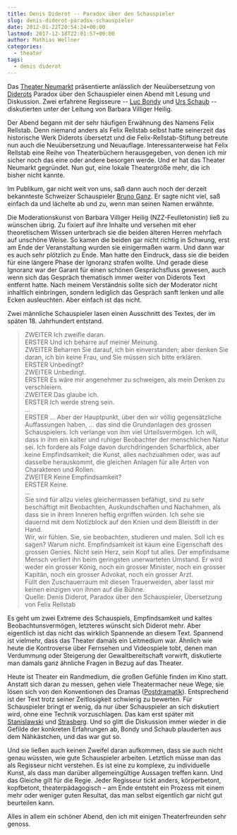 ```yaml
---
title: Denis Diderot -- Paradox über den Schauspieler
slug: denis-diderot-paradox-schauspieler
date: 2012-01-22T20:54:24+00:00
lastmod: 2017-12-18T22:01:57+00:00
author: Mathias Wellner
categories:
  - theater
tags:
  - denis diderot
---
```

Das [Theater Neumarkt](http://www.theaterneumarkt.ch) präsentierte anlässlich der Neuübersetzung von [Diderots](http://de.wikipedia.org/wiki/Denis_Diderot) Paradox über den Schauspieler einen Abend mit Lesung und Diskussion. Zwei erfahrene Regisseure -- [Luc Bondy](http://de.wikipedia.org/wiki/Luc_Bondy) und [Urs Schaub](http://www.buchstart.ch/de/autoren/Schaub_Urs/811.html) -- diskutierten unter der Leitung von Barbara Villiger Heilig. 

Der Abend begann mit der sehr häufigen Erwähnung des Namens Felix Rellstab. Denn niemand anders als Felix Rellstab selbst hatte seinerzeit das historische Werk Diderots übersetzt und die Felix-Rellstab-Stiftung betreute nun auch die Neuübersetzung und Neuauflage. Interessanterweise hat Felix Rellstab eine Reihe von Theaterbüchern herausgegeben, von denen ich mir sicher noch das eine oder andere besorgen werde. Und er hat das Theater Neumarkt gegründet. Nun gut, eine lokale Theatergröße mehr, die ich bisher nicht kannte. 

Im Publikum, gar nicht weit von uns, saß dann auch noch der derzeit bekannteste Schweizer Schauspieler [Bruno Ganz](http://de.wikipedia.org/wiki/Bruno_Ganz). Er sagte nicht viel, saß einfach da und lächelte ab und zu, wenn man seinen Namen erwähnte.

Die Moderationskunst von Barbara Villiger Heilig (NZZ-Feulletonistin) ließ zu wünschen übrig. Zu fixiert auf ihre Inhalte und versehen mit eher theoretischem Wissen unterbrach sie die beiden älteren Herren mehrfach auf unschöne Weise. So kamen die beiden gar nicht richtig in Schwung, erst am Ende der Veranstaltung wurden sie einigermaßen warm. Und dann war es auch sehr plötzlich zu Ende. Man hatte den Eindruck, dass sie die beiden für eine längere Phase der Ignoranz strafen wollte. Und gerade diese Ignoranz war der Garant für einen schönen Gesprächsfluss gewesen, auch wenn sich das Gespräch thematisch immer weiter von Diderots Text entfernt hatte. Nach meinem Verständnis sollte sich der Moderator nicht inhaltlich einbringen, sondern lediglich das Gespräch sanft lenken und alle Ecken ausleuchten. Aber einfach ist das nicht. 

Zwei männliche Schauspieler lasen einen Ausschnitt des Textes, der im späten 18. Jahrhundert entstand. 

<blockquote class="blockquote">
ZWEITER Ich zweifle daran.<br>
ERSTER Und ich beharre auf meiner Meinung.<br>
ZWEITER Beharren Sie darauf, ich bin einverstanden; aber denken Sie daran, ich bin keine Frau, und Sie müssen sich bitte erklären.<br>
ERSTER Unbedingt?<br>
ZWEITER Unbedingt.<br>
ERSTER Es wäre mir angenehmer zu schweigen, als mein Denken zu verschleiern.<br>
ZWEITER Das glaube ich.<br>
ERSTER Ich werde streng sein.<br>
&#8230;<br>
ERSTER &#8230; Aber der Hauptpunkt, über den wir völlig gegensätzliche Auffassungen haben, &#8230; das sind die Grundanlagen des grossen Schauspielers. Ich verlange von ihm viel Urteilsvermögen. Ich will, dass in ihm ein kalter und ruhiger Beobachter der menschlichen Natur sei. Ich fordere als Folge davon durchdringenden Scharfblick, aber keine Empfindsamkeit; die Kunst, alles nachzuahmen oder, was auf dasselbe herauskommt, die gleichen Anlagen für alle Arten von Charakteren und Rollen.<br>
ZWEITER Keine Empfindsamkeit?<br>
ERSTER Keine.<br>
&#8230;<br>
Sie sind für allzu vieles gleichermassen befähigt, sind zu sehr beschäftigt mit Beobachten, Auskundschaften und Nachahmen, als dass sie in ihrem Inneren heftig ergriffen würden. Ich sehe sie dauernd mit dem Notizblock auf den Knien und dem Bleistift in der Hand. <br>
Wir, wir fühlen. Sie, sie beobachten, studieren und malen. Soll ich es sagen? Warum nicht. Empfindsamkeit ist kaum eine Eigenschaft des grossen Genies. Nicht sein Herz, sein Kopf tut alles. Der empfindsame Mensch verliert ihn beim geringsten unerwarteten Umstand. Er wird weder ein grosser König, noch ein grosser Minister, noch ein grosser Kapitän, noch ein grosser Advokat, noch ein grosser Arzt. <br>
Füllt den Zuschauerraum mit diesen Trauerweiden, aber lasst mir keinen einzigen von ihnen auf die Bühne. 
<footer class="blockquote-footer">Quelle: Denis Diderot, Paradox über den Schauspieler, Übersetzung von Felix Rellstab</footer>
</blockquote>

Es geht um zwei Extreme des Schauspiels, Empfindsamkeit und kaltes Beobachtunsvermögen, letzteres wünscht sich Diderot mehr. Aber eigentlich ist das nicht das wirklich Spannende an diesem Text. Spannend ist vielmehr, dass das Theater damals ein Leitmedium war. Ähnlich wie heute die Kontroverse über Fernsehen und Videospiele tobt, denen man Verdummung oder Steigerung der Gewaltbereitschaft vorwirft, diskutierte man damals ganz ähnliche Fragen in Bezug auf das Theater. 

Heute ist Theater ein Randmedium, die großen Gefühle finden im Kino statt. Anstatt sich daran zu messen, gehen viele Theatermacher neue Wege, sie lösen sich von den Konventionen des Dramas ([Postdramatik](http://de.wikipedia.org/wiki/Postdramatisches_Theater)). Entsprechend ist der Text trotz seiner Zeitlosigkeit schwierig zu bewerten. Für Schauspieler bringt er wenig, da nur über Schauspieler an sich diskutiert wird, ohne eine Technik vorzuschlagen. Das kam erst später mit [Stanislawski](http://de.wikipedia.org/wiki/Konstantin_Sergejewitsch_Stanislawski) und [Strasberg](http://de.wikipedia.org/wiki/Lee_Strasberg). Und so glitt die Diskussion immer wieder in die Gefilde der konkreten Erfahrungen ab, Bondy und Schaub plauderten aus dem Nähkästchen, und das war gut so. 

Und sie ließen auch keinen Zweifel daran aufkommen, dass sie auch nicht genau wüssten, wie gute Schauspieler arbeiten. Letztlich müsse man das als Regisseur nicht verstehen. Es ist eine zu komplexe, zu individuelle Kunst, als dass man darüber allgemeingültige Aussagen treffen kann. Und das Gleiche gilt für die Regie. Jeder Regisseur tickt anders, körperbetont, kopfbetont, theaterpädagogisch &ndash; am Ende entsteht ein Prozess mit einem mehr oder weniger guten Resultat, das man selbst eigentlich gar nicht gut beurteilen kann. 

Alles in allem ein schöner Abend, den ich mit einigen Theaterfreunden sehr genoss.